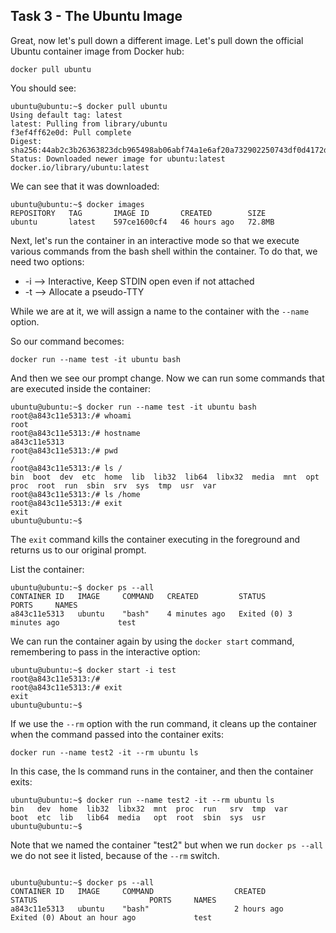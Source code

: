 ## Task 3 - The Ubuntu Image

Great, now let's pull down a different image. Let's pull down the official Ubuntu container image from Docker hub:

```
docker pull ubuntu
```

You should see:

```
ubuntu@ubuntu:~$ docker pull ubuntu
Using default tag: latest
latest: Pulling from library/ubuntu
f3ef4ff62e0d: Pull complete
Digest: sha256:44ab2c3b26363823dcb965498ab06abf74a1e6af20a732902250743df0d4172d
Status: Downloaded newer image for ubuntu:latest
docker.io/library/ubuntu:latest
```

We can see that it was downloaded:

```
ubuntu@ubuntu:~$ docker images
REPOSITORY   TAG       IMAGE ID       CREATED        SIZE
ubuntu       latest    597ce1600cf4   46 hours ago   72.8MB
```

Next, let's run the container in an interactive mode so that we execute various commands from the bash shell within the container. To do that, we need two options:

* -i --> Interactive, Keep STDIN open even if not attached
* -t --> Allocate a pseudo-TTY

While we are at it, we will assign a name to the container with the `--name` option.

So our command becomes:

```
docker run --name test -it ubuntu bash
```

And then we see our prompt change. Now we can run some commands that are executed inside the container:

```
ubuntu@ubuntu:~$ docker run --name test -it ubuntu bash
root@a843c11e5313:/# whoami
root
root@a843c11e5313:/# hostname
a843c11e5313
root@a843c11e5313:/# pwd
/
root@a843c11e5313:/# ls /
bin  boot  dev  etc  home  lib  lib32  lib64  libx32  media  mnt  opt  proc  root  run  sbin  srv  sys  tmp  usr  var
root@a843c11e5313:/# ls /home
root@a843c11e5313:/# exit
exit
ubuntu@ubuntu:~$
```

The `exit` command kills the container executing in the foreground and returns us to our original prompt.

List the container:

```
ubuntu@ubuntu:~$ docker ps --all
CONTAINER ID   IMAGE     COMMAND   CREATED         STATUS                     PORTS     NAMES
a843c11e5313   ubuntu    "bash"    4 minutes ago   Exited (0) 3 minutes ago             test
```

We can run the container again by using the `docker start` command, remembering to pass in the interactive option:

```
ubuntu@ubuntu:~$ docker start -i test
root@a843c11e5313:/#
root@a843c11e5313:/# exit
exit
ubuntu@ubuntu:~$
```  

If we use the `--rm` option with the run command, it cleans up the container when the command passed into the container exits:

```
docker run --name test2 -it --rm ubuntu ls
```

In this case, the ls command runs in the container, and then the container exits:

```
ubuntu@ubuntu:~$ docker run --name test2 -it --rm ubuntu ls
bin   dev  home  lib32  libx32  mnt  proc  run   srv  tmp  var
boot  etc  lib   lib64  media   opt  root  sbin  sys  usr
ubuntu@ubuntu:~$
```

Note that we named the container "test2" but when we run `docker ps --all` we do not see it listed, because of the `--rm` switch.

```

ubuntu@ubuntu:~$ docker ps --all
CONTAINER ID   IMAGE     COMMAND                  CREATED          STATUS                         PORTS     NAMES
a843c11e5313   ubuntu    "bash"                   2 hours ago      Exited (0) About an hour ago             test
```
